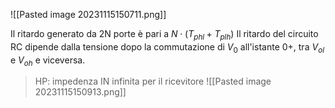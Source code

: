 ![[Pasted image 20231115150711.png]]

Il ritardo generato da 2N porte è pari a $N\cdot(T_{phl}+T_{plh})$
Il ritardo del circuito RC dipende dalla tensione dopo la commutazione di $V_{0}$ all'istante 0+, tra $V_{ol}$ e $V_{oh}$ e viceversa.
>HP: impedenza IN infinita per il ricevitore
![[Pasted image 20231115150913.png]]



